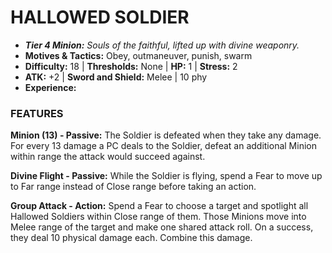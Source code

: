 # HALLOWED SOLDIER

- ***Tier 4 Minion:*** *Souls of the faithful, lifted up with divine weaponry.*
- **Motives & Tactics:** Obey, outmaneuver, punish, swarm
- **Difficulty:** 18 | **Thresholds:** None | **HP:** 1 | **Stress:** 2
- **ATK:** +2 | **Sword and Shield:** Melee | 10 phy
- **Experience:** 

### FEATURES

**Minion (13) - Passive:** The Soldier is defeated when they take any damage. For every 13 damage a PC deals to the Soldier, defeat an additional Minion within range the attack would succeed against.

**Divine Flight - Passive:** While the Soldier is flying, spend a Fear to move up to Far range instead of Close range before taking an action.

**Group Attack - Action:** Spend a Fear to choose a target and spotlight all Hallowed Soldiers within Close range of them. Those Minions move into Melee range of the target and make one shared attack roll. On a success, they deal 10 physical damage each. Combine this damage.
